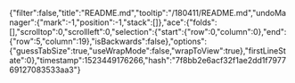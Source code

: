 {"filter":false,"title":"README.md","tooltip":"/180411/README.md","undoManager":{"mark":-1,"position":-1,"stack":[]},"ace":{"folds":[],"scrolltop":0,"scrollleft":0,"selection":{"start":{"row":0,"column":0},"end":{"row":5,"column":19},"isBackwards":false},"options":{"guessTabSize":true,"useWrapMode":false,"wrapToView":true},"firstLineState":0},"timestamp":1523449176266,"hash":"7f8bb2e6acf32f1ae2dd1f797769127083533aa3"}